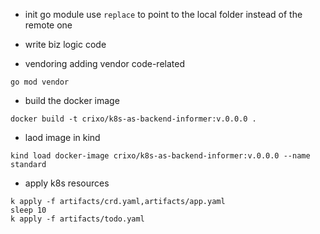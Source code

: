 - init go module
use ```replace``` to point to the local folder instead of the remote one

- write biz logic code

- vendoring adding vendor code-related
```
go mod vendor
```

- build the docker image
```
docker build -t crixo/k8s-as-backend-informer:v.0.0.0 .
```

- laod image in kind
```
kind load docker-image crixo/k8s-as-backend-informer:v.0.0.0 --name standard
```

- apply k8s resources
```
k apply -f artifacts/crd.yaml,artifacts/app.yaml
sleep 10
k apply -f artifacts/todo.yaml  
```